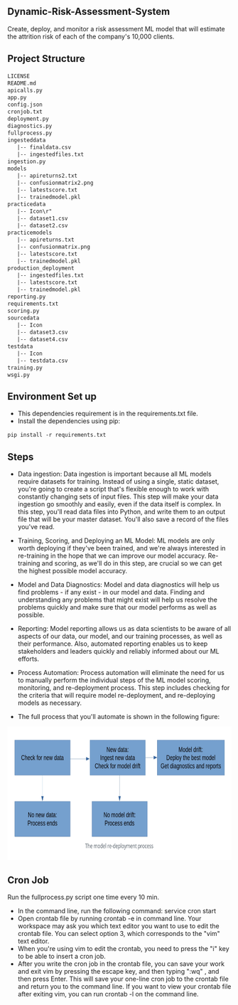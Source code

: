 ## Dynamic-Risk-Assessment-System
Create, deploy, and monitor a risk assessment ML model that will estimate the attrition risk of each of the company's 10,000 clients.

## Project Structure
```
LICENSE
README.md
apicalls.py
app.py
config.json
cronjob.txt
deployment.py
diagnostics.py
fullprocess.py
ingesteddata
   |-- finaldata.csv
   |-- ingestedfiles.txt
ingestion.py
models
   |-- apireturns2.txt
   |-- confusionmatrix2.png
   |-- latestscore.txt
   |-- trainedmodel.pkl
practicedata
   |-- Icon\r"
   |-- dataset1.csv
   |-- dataset2.csv
practicemodels
   |-- apireturns.txt
   |-- confusionmatrix.png
   |-- latestscore.txt
   |-- trainedmodel.pkl
production_deployment
   |-- ingestedfiles.txt
   |-- latestscore.txt
   |-- trainedmodel.pkl
reporting.py
requirements.txt
scoring.py
sourcedata
   |-- Icon
   |-- dataset3.csv
   |-- dataset4.csv
testdata
   |-- Icon
   |-- testdata.csv
training.py
wsgi.py
```

## Environment Set up
- This dependencies requirement is in the requirements.txt file.
- Install the dependencies using pip:
```
pip install -r requirements.txt
```

## Steps
- Data ingestion: Data ingestion is important because all ML models require datasets for training. Instead of using a single, static dataset, you're going to create a script that's flexible enough to work with constantly changing sets of input files. This step will make your data ingestion go smoothly and easily, even if the data itself is complex. In this step, you'll read data files into Python, and write them to an output file that will be your master dataset. You'll also save a record of the files you've read.

- Training, Scoring, and Deploying an ML Model: ML models are only worth deploying if they've been trained, and we're always interested in re-training in the hope that we can improve our model accuracy. Re-training and scoring, as we'll do in this step, are crucial so we can get the highest possible model accuracy.

- Model and Data Diagnostics: Model and data diagnostics will help us find problems - if any exist - in our model and data. Finding and understanding any problems that might exist will help us resolve the problems quickly and make sure that our model performs as well as possible.

- Reporting: Model reporting allows us as data scientists to be aware of all aspects of our data, our model, and our training processes, as well as their performance. Also, automated reporting enables us to keep stakeholders and leaders quickly and reliably informed about our ML efforts.

- Process Automation: Process automation will eliminate the need for us to manually perform the individual steps of the ML model scoring, monitoring, and re-deployment process. This step includes checking for the criteria that will require model re-deployment, and re-deploying models as necessary.

- The full process that you'll automate is shown in the following figure:
<img src="models/fullprocess.png" width=550 height=300>


## Cron Job
Run the fullprocess.py script one time every 10 min.
- In the command line, run the following command: service cron start
- Open crontab file by running crontab -e in command line. Your workspace may ask you which text editor you want to use to edit the crontab file. You can select option 3, which corresponds to the "vim" text editor.
- When you're using vim to edit the crontab, you need to press the "i" key to be able to insert a cron job.
- After you write the cron job in the crontab file, you can save your work and exit vim by pressing the escape key, and then typing ":wq" , and then press Enter. This will save your one-line cron job to the crontab file and return you to the command line. If you want to view your crontab file after exiting vim, you can run crontab -l on the command line.
